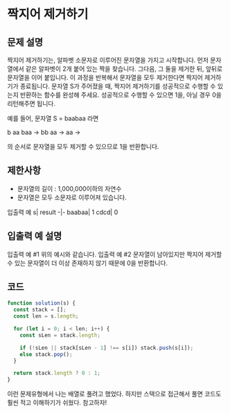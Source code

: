 # 짝지어 제거하기

## 문제 설명

짝지어 제거하기는, 알파벳 소문자로 이루어진 문자열을 가지고 시작합니다. 먼저 문자열에서 같은 알파벳이 2개 붙어 있는 짝을 찾습니다. 그다음, 그 둘을 제거한 뒤, 앞뒤로 문자열을 이어 붙입니다. 이 과정을 반복해서 문자열을 모두 제거한다면 짝지어 제거하기가 종료됩니다. 문자열 S가 주어졌을 때, 짝지어 제거하기를 성공적으로 수행할 수 있는지 반환하는 함수를 완성해 주세요. 성공적으로 수행할 수 있으면 1을, 아닐 경우 0을 리턴해주면 됩니다.

예를 들어, 문자열 S = baabaa 라면

b aa baa → bb aa → aa →

의 순서로 문자열을 모두 제거할 수 있으므로 1을 반환합니다.

## 제한사항

- 문자열의 길이 : 1,000,000이하의 자연수
- 문자열은 모두 소문자로 이루어져 있습니다.

입출력 예
s| result
-|-
baabaa| 1
cdcd| 0

## 입출력 예 설명

입출력 예 #1
위의 예시와 같습니다.
입출력 예 #2
문자열이 남아있지만 짝지어 제거할 수 있는 문자열이 더 이상 존재하지 않기 때문에 0을 반환합니다.

## 코드

```js
function solution(s) {
  const stack = [];
  const len = s.length;

  for (let i = 0; i < len; i++) {
    const sLen = stack.length;

    if (!sLen || stack[sLen - 1] !== s[i]) stack.push(s[i]);
    else stack.pop();
  }

  return stack.length ? 0 : 1;
}
```

이런 문제유형에서 나는 배열로 풀려고 했었다. 하지만 스택으로 접근해서 풀면 코드도 훨씬 적고 이해하기가 쉬웠다. 참고하자!
